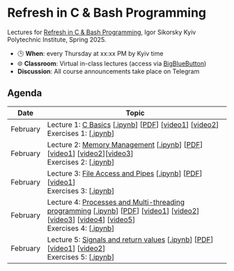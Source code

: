 # Refresh in C & Bash Programming

Lectures for [Refresh in C & Bash Programming](https://ai4ci.eu/course/refresh-in-c-bash-programming/), Igor Sikorsky Kyiv Polytechnic Institute, Spring 2025.

<!-- - Instructor: Yuriy Kochura -->
- 🕒 **When**: every Thursday at xx:xx PM by Kyiv time 
- 🌐 **Classroom**:  Virtual in-class lectures (access via [BigBlueButton]())
- **Discussion**: All course announcements take place on Telegram
<!-- - Contact: [iuriy.kochura@gmail.com](mailto:iuriy.kochura@gmail.com) -->

## Agenda

| Date | Topic |
| ---- | ----- |
| February  |  Lecture 1: [C Basics](https://ai4ci-kpi.github.io/Refresh-in-C/presentations/Lecture_1_C_Basics.slides.html#/) [[.ipynb](https://github.com/ai4ci-kpi/Refresh-in-C/blob/main/Lecture_1_C_Basics.ipynb)] [[PDF](https://github.com/ai4ci-kpi/Refresh-in-C/blob/main/pdf/Lecture_1_C_Basics-1.pdf)] [[video1](https://www.youtube.com/watch?v=dTp0c41XnrQ)] [[video2](https://www.youtube.com/watch?v=aP1ijjeZc24)] <br> Exercises 1: [[.ipynb](https://github.com/ai4ci-kpi/Refresh-in-C/blob/main/exercises/Exercises_C_Basics.ipynb)]|
| February | Lecture 2: [Memory Management](https://ai4ci-kpi.github.io/Refresh-in-C/presentations/Lecture_2_Memory_Management.slides.html#/) [[.ipynb](https://github.com/ai4ci-kpi/Refresh-in-C/blob/main/Lecture_2_Memory_Management.ipynb)] [[PDF](https://github.com/ai4ci-kpi/Refresh-in-C/blob/main/pdf/Lecture_2_Memory_Management.pdf)] [[video1](https://www.youtube.com/watch?v=_8-ht2AKyH4)] [[video2](https://www.youtube.com/watch?v=5OJRqkYbK-4)][[video3](https://www.youtube.com/watch?v=xDVC3wKjS64)] <br> Exercises 2: [[.ipynb](https://github.com/ai4ci-kpi/Refresh-in-C/blob/main/exercises/Exercises_Memory_Management.ipynb)]  |
| February  |  Lecture 3: [File Access and Pipes](https://ai4ci-kpi.github.io/Refresh-in-C/presentations/Lecture_3_File_Access_and_Pipes.slides.html#/) [[.ipynb](https://github.com/ai4ci-kpi/Refresh-in-C/blob/main/Lecture_3_File_Access_and_Pipes.ipynb)] [[PDF](https://github.com/ai4ci-kpi/Refresh-in-C/blob/main/pdf/Lecture_3_File_Access_and_Pipes.pdf)] [[video1](https://www.youtube.com/watch?v=Mqb2dVRe0uo)]  <br> Exercises 3: [[.ipynb](https://github.com/ai4ci-kpi/Refresh-in-C/blob/main/exercises/Exercises_File_Access_and_Pipes.ipynb)] |
| February  |  Lecture 4: [Processes and Multi-threading programming](https://ai4ci-kpi.github.io/Refresh-in-C/presentations/Lecture_4_Processes_and_Multi_threading_programming.slides.html#/) [[.ipynb](https://github.com/ai4ci-kpi/Refresh-in-C/blob/main/Lecture_4_Processes_and_Multi_threading_programming.ipynb)] [[PDF](https://github.com/ai4ci-kpi/Refresh-in-C/blob/main/pdf/Lecture_4_Processes_and_Multi_threading_programming.pdf)] [[video1](https://www.youtube.com/watch?v=cex9XrZCU14&list=PLfqABt5AS4FkW5mOn2Tn9ZZLLDwA3kZUY)] [[video2](https://youtu.be/PZrQ4eGm-hM?si=4M9bl3R9F1UXlZUe)] [[video3](https://youtu.be/d9s_d28yJq0?si=R-6NXao9sN1dkVLa)] [[video4](https://youtu.be/IKG1P4rgm54?si=cGHCQiKxbYaj1zcp)] [[video5](https://youtu.be/oq29KUy29iQ?si=bYs40U_KTBNtSQk5)] <br> Exercises 4: [[.ipynb](https://github.com/ai4ci-kpi/Refresh-in-C/blob/main/exercises/Exercises_Processes_and_Multi_threading_programming.ipynb)]|
| February  |  Lecture 5: [Signals and return values](https://ai4ci-kpi.github.io/Refresh-in-C/presentations/Lecture_5_Signals_and_return_values.slides.html#/) [[.ipynb](https://github.com/ai4ci-kpi/Refresh-in-C/blob/main/Lecture_5_Signals_and_return_values.ipynb)] [[PDF](https://github.com/ai4ci-kpi/Refresh-in-C/blob/main/pdf/Lecture_5_Signals_and_return_values.pdf)] [[video1](https://www.youtube.com/watch?v=5We_HtLlAbs)] [[video2](https://www.youtube.com/watch?v=jF-1eFhyz1U)] <br> Exercises 5: [[.ipynb](https://github.com/ai4ci-kpi/Refresh-in-C/blob/main/exercises/Exercises_Signals_and_return_values.ipynb)] |



<!-- | February  |  Lecture 1: [Introduction][] [[PDF][]] | -->